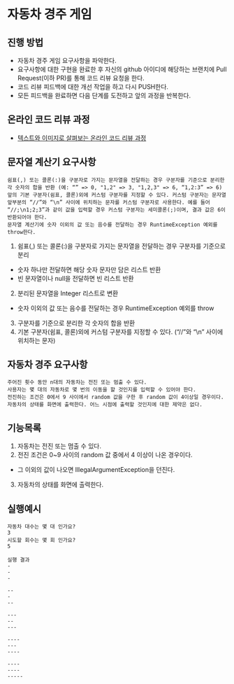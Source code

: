 # 자동차 경주 게임
## 진행 방법
* 자동차 경주 게임 요구사항을 파악한다.
* 요구사항에 대한 구현을 완료한 후 자신의 github 아이디에 해당하는 브랜치에 Pull Request(이하 PR)를 통해 코드 리뷰 요청을 한다.
* 코드 리뷰 피드백에 대한 개선 작업을 하고 다시 PUSH한다.
* 모든 피드백을 완료하면 다음 단계를 도전하고 앞의 과정을 반복한다.

## 온라인 코드 리뷰 과정
* [텍스트와 이미지로 살펴보는 온라인 코드 리뷰 과정](https://github.com/next-step/nextstep-docs/tree/master/codereview)

## 문자열 계산기 요구사항
```
쉼표(,) 또는 콜론(:)을 구분자로 가지는 문자열을 전달하는 경우 구분자를 기준으로 분리한 각 숫자의 합을 반환 (예: “” => 0, "1,2" => 3, "1,2,3" => 6, “1,2:3” => 6)
앞의 기본 구분자(쉼표, 콜론)외에 커스텀 구분자를 지정할 수 있다. 커스텀 구분자는 문자열 앞부분의 “//”와 “\n” 사이에 위치하는 문자를 커스텀 구분자로 사용한다. 예를 들어 “//;\n1;2;3”과 같이 값을 입력할 경우 커스텀 구분자는 세미콜론(;)이며, 결과 값은 6이 반환되어야 한다.
문자열 계산기에 숫자 이외의 값 또는 음수를 전달하는 경우 RuntimeException 예외를 throw한다.
```

1. 쉼표(,) 또는 콜론(:)을 구분자로 가지는 문자열을 전달하는 경우 구분자를 기준으로 분리
- 숫자 하나만 전달하면 해당 숫자 문자만 담은 리스트 반환
- 빈 문자열이나 null을 전달하면 빈 리스트 반환

2. 분리된 문자열을 Integer 리스트로 변환 
- 숫자 이외의 값 또는 음수를 전달하는 경우 RuntimeException 예외를 throw

3. 구분자를 기준으로 분리한 각 숫자의 합을 반환
4. 기본 구분자(쉼표, 콜론)외에 커스텀 구분자를 지정할 수 있다. (“//”와 “\n” 사이에 위치하는 문자)


## 자동차 경주 요구사항
```
주어진 횟수 동안 n대의 자동차는 전진 또는 멈출 수 있다.
사용자는 몇 대의 자동차로 몇 번의 이동을 할 것인지를 입력할 수 있어야 한다.
전진하는 조건은 0에서 9 사이에서 random 값을 구한 후 random 값이 4이상일 경우이다.
자동차의 상태를 화면에 출력한다. 어느 시점에 출력할 것인지에 대한 제약은 없다.
```

## 기능목록
1. 자동차는 전진 또는 멈출 수 있다.
2. 전진 조건은 0~9 사이의 random 값 중에서 4 이상이 나온 경우이다.
- 그 이외의 값이 나오면 IllegalArgumentException을 던진다.
3. 자동차의 상태를 화면에 출력한다.

## 실행예시
```
자동차 대수는 몇 대 인가요?
3
시도할 회수는 몇 회 인가요?
5

실행 결과
-
-
-

--
-
--

---
--
---

----
---
----

----
----
-----
```
